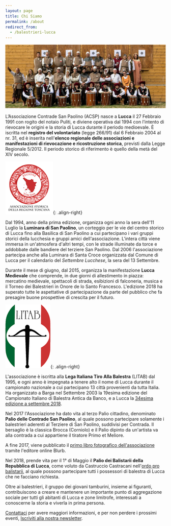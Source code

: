 ```yaml
---
layout: page
title: Chi Siamo
permalink: /about
redirect_from:
  - /balestrieri-lucca
---
```


![foto gruppo contrade san paolino](/images/contrade-san-paolino.jpg)

L’Associazione Contrade San Paolino (ACSP) nasce a **Lucca** il 27 Febbraio 1991
con rogito del notaio Puliti, e diviene operativa dal 1994 con l’intento di
rievocare le origini e la storia di Lucca durante il periodo medioevale. È
iscritta nel **registro del volontariato** (legge 266/91) dal 6 Febbraio 2004 al
nr. 31, ed è inserita nell'**elenco regionale delle associazioni e
manifestazioni di rievocazione e ricostruzione storica**, previsti dalla Legge
Regionale 5/2012. Il periodo storico di riferimento è quello della metà del XIV
secolo.

![regione toscana](/images/regtosc.png){: .align-right}

Dal 1994, anno della prima edizione, organizza ogni anno la sera dell'11 Luglio
la **Luminara di San Paolino**, un corteggio per le vie del centro storico di
Lucca fino alla Basilica di San Paolino a cui partecipano i vari gruppi storici
della lucchesia e gruppi amici dell'associazione. L'intera città viene immersa
in un'atmosfera d'altri tempi, con le strade illuminate da torce e addobbate
dalle bandiere del terziere San Paolino. Dal 2006 l'associazione partecipa anche
alla Luminara di Santa Croce organizzata dal Comune di Lucca per il calendario
del *Settembre Lucchese*, la sera del 13 Settembre.

Durante il mese di giugno, dal 2015, organizza la manifestazione **Lucca
Medievale** che comprende, in due giorni di allestimento in piazza: mercatino
medievale, spettacoli di strada, esibizioni di falconeria, musica e il Torneo
dei Balestrieri in Onore de lo Santo Francesco. L'edizione 2018 ha superato
tutte le aspettative di partecipazione da parte del pubblico che fa presagire
buone prospettive di crescita per il futuro.

![litab lega italiana tiro alla balestra](/images/litab.gif){: .align-right}

L'associazione è iscritta alla **Lega Italiana Tiro Alla Balestra** (LITAB) dal
1995, e ogni anno è impegnata a tenere alto il nome di Lucca durante il
campionato nazionale a cui partecipano 13 città provenienti da tutta Italia. Ha
organizzato a Barga nel Settembre 2003 la 19esima edizione del Campionato
Italiano di Balestra Antica da Banco, e a Lucca la [34esima edizione a settembre
2018](/campionato-litab-lucca-2018).

Nel 2017 l'Associazione ha dato vita al terzo Palio cittadino, denominato
**Palio delle Contrade San Paolino**, al quale possono partecipare solamente i
balestrieri aderenti al Terziere di San Paolino, suddivisi per Contrada. Il
bersaglio è la classica Brocca (Corniolo) e il Palio dipinto da un'artista va
alla contrada a cui appartiene il tiratore Primo et Meliore.

A fine 2017, viene pubblicato il [primo libro fotografico
dell'associazione](http://www.blurb.com/b/8353950-contrade-san-paolino-2017)
tramite l'editore online Blurb.

Nel 2018, prende vita per il 1° di Maggio il **Palio dei Balistarii della
Repubblica di Lucca**, come voluto da Castruccio Castracani nell'[ordo pro
balistarii](/ordo-pro-balistarii), al quale possono partecipare tutti i
possessori di balestra di Lucca che ne facciano richiesta.

Oltre ai balestrieri, il gruppo dei giovani tamburini, insieme ai figuranti,
contribuiscono a creare e mantenere un importante punto di aggregazione sociale
per tutti gli abitanti di Lucca e zone limitrofe, interessati a conoscerne la
storia e viverla in prima persona.

[Contattaci](/contatti) per avere maggiori informazioni, e per non perdere i
prossimi eventi, [Iscriviti alla nostra newsletter](/newsletter).
